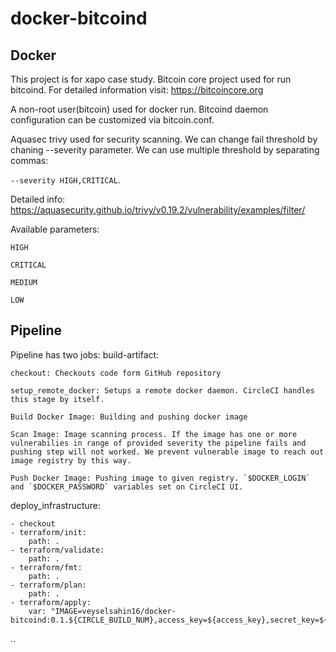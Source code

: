 # docker-bitcoind
## Docker

This project is for xapo case study. Bitcoin core project used for run bitcoind. For detailed information visit: https://bitcoincore.org

A non-root user(bitcoin) used for docker run. Bitcoind daemon configuration can be customized via bitcoin.conf.

Aquasec trivy used for security scanning. We can change fail threshold by chaning --severity parameter. We can use multiple threshold by separating commas:

`--severity HIGH,CRITICAL`.

Detailed info: https://aquasecurity.github.io/trivy/v0.19.2/vulnerability/examples/filter/

Available parameters:

`HIGH`

`CRITICAL`

`MEDIUM`

`LOW`

## Pipeline
Pipeline has two jobs:
build-artifact:

    checkout: Checkouts code form GitHub repository

    setup_remote_docker: Setups a remote docker daemon. CircleCI handles this stage by itself.

    Build Docker Image: Building and pushing docker image

    Scan Image: Image scanning process. If the image has one or more vulnerabilies in range of provided severity the pipeline fails and pushing step will not worked. We prevent vulnerable image to reach out image registry by this way.

    Push Docker Image: Pushing image to given registry. `$DOCKER_LOGIN` and `$DOCKER_PASSWORD` variables set on CircleCI UI.

deploy_infrastructure:

    - checkout
    - terraform/init:
        path: .
    - terraform/validate:
        path: .
    - terraform/fmt:
        path: .
    - terraform/plan:
        path: .
    - terraform/apply:
        var: "IMAGE=veyselsahin16/docker-bitcoind:0.1.${CIRCLE_BUILD_NUM},access_key=${access_key},secret_key=${secret_key}"
..